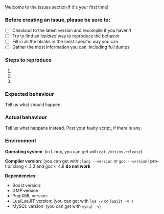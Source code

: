 Welcome to the issues section if it's your first time!

### Before creating an issue, please be sure to:
- [ ] Checkout to the latest version and recompile if you haven't
- [ ] Try to find an *isolated* way to reproduce the behavior
- [ ] Fill in all the blanks in the most specific way you can
- [ ] Gather the most information you can, including full dumps

### Steps to reproduce
1.
2.
3.

### Expected behaviour
Tell us what should happen.

### Actual behaviour
Tell us what happens instead. Post your faulty script, if there is any.

### Environment
**Operating system**:
(in Linux, you can get with `cat /etc/os-release`)

**Compiler version**:
(you can get with `clang --version` or `gcc --version`)
pro-tip: clang < 3.3 and gcc < 4.8 **do not work**

**Dependencies**:
- Boost version:
- GMP version:
- PugiXML version:
- Lua/LuaJIT version: (you can get with `lua -v` or `luajit -v `)
- MySQL version: (you can get with `mysql -v`)
